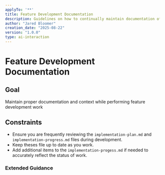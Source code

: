 ```yaml
---
applyTo: '**'
title: Feature Development Documentation
description: Guidelines on how to continually maintain documentation of a feature. 
author: "Jared Bloomer"
creation_date: "2025-08-22"
version: "1.0.0"
type: ai-interaction
---
```


# Feature Development Documentation

## Goal
Maintain proper documentation and context while performing feature development work

## Constraints
- Ensure you are frequently reviewing the `implementation-plan.md` and `implementation-progress.md` files during development. 
- Keep theses file up to date as you work.
- Add additional items to the `implementation-progess.md` if needed to accurately reflect the status of work. 

### Extended Guidance